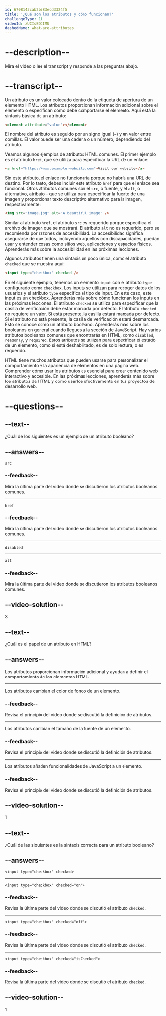 ```yaml
---
id: 6708143cab2b583ecd3324f5
title: '¿Qué son los atributos y cómo funcionan?'
challengeType: 11
videoId: zUCIsEDCIMU
dashedName: what-are-attributes
---
```


# --description--

Mira el video o lee el transcript y responde a las preguntas abajo.

# --transcript--

Un atributo es un valor colocado dentro de la etiqueta de apertura de un elemento HTML. Los atributos proporcionan información adicional sobre el elemento o especifican cómo debe comportarse el elemento. Aquí está la sintaxis básica de un atributo:

```html
<element attribute="value"></element>
```

El nombre del atributo es seguido por un signo igual (`=`) y un valor entre comillas. El valor puede ser una cadena o un número, dependiendo del atributo.

Veamos algunos ejemplos de atributos HTML comunes. El primer ejemplo es el atributo `href`, que se utiliza para especificar la URL de un enlace:

```html
<a href="https://www.example-website.com">Visit our website</a>
```

Sin este atributo, el enlace no funcionaría porque no habría una URL de destino. Por lo tanto, debes incluir este atributo `href` para que el enlace sea funcional. Otros atributos comunes son el `src`, o fuente, y el `alt`, o alternativo, atributo - que se utiliza para especificar la fuente de una imagen y proporcionar texto descriptivo alternativo para la imagen, respectivamente:

```html
<img src="image.jpg" alt="A beautiful image" />
```

Similar al atributo `href`, el atributo `src` es requerido porque especifica el archivo de imagen que se mostrará. El atributo `alt` no es requerido, pero se recomienda por razones de accesibilidad. La accesibilidad significa asegurarse de que todos, incluyendo aquellos con discapacidades, puedan usar y entender cosas como sitios web, aplicaciones y espacios físicos. Aprenderás más sobre la accesibilidad en las próximas lecciones.

Algunos atributos tienen una sintaxis un poco única, como el atributo `checked` que se muestra aquí:

```html
<input type="checkbox" checked />
```

En el siguiente ejemplo, tenemos un elemento `input` con el atributo `type` configurado como `checkbox`. Los inputs se utilizan para recoger datos de los usuarios y el atributo `type` especifica el tipo de input. En este caso, este input es un checkbox. Aprenderás más sobre cómo funcionan los inputs en las próximas lecciones. El atributo `checked` se utiliza para especificar que la casilla de verificación debe estar marcada por defecto. El atributo `checked` no requiere un valor. Si está presente, la casilla estará marcada por defecto. Si el atributo no está presente, la casilla de verificación estará desmarcada. Esto se conoce como un atributo booleano. Aprenderás más sobre los booleanos en general cuando llegues a la sección de JavaScript. Hay varios atributos booleanos comunes que encontrarás en HTML, como `disabled`, `readonly`, y `required`. Estos atributos se utilizan para especificar el estado de un elemento, como si está deshabilitado, es de solo lectura, o es requerido.

HTML tiene muchos atributos que pueden usarse para personalizar el comportamiento y la apariencia de elementos en una página web. Comprender cómo usar los atributos es esencial para crear contenido web interactivo y accesible. En las próximas lecciones, aprenderás más sobre los atributos de HTML y cómo usarlos efectivamente en tus proyectos de desarrollo web.

# --questions--

## --text--

¿Cuál de los siguientes es un ejemplo de un atributo booleano?

## --answers--

`src`

### --feedback--

Mira la última parte del video donde se discutieron los atributos booleanos comunes.

---

`href`

### --feedback--

Mira la última parte del video donde se discutieron los atributos booleanos comunes.

---

`disabled`

---

`alt`

### --feedback--

Mira la última parte del video donde se discutieron los atributos booleanos comunes.

## --video-solution--

3

## --text--

¿Cuál es el papel de un atributo en HTML?

## --answers--

Los atributos proporcionan información adicional y ayudan a definir el comportamiento de los elementos HTML.

---

Los atributos cambian el color de fondo de un elemento.

### --feedback--

Revisa el principio del video donde se discutió la definición de atributos.

---

Los atributos cambian el tamaño de la fuente de un elemento.

### --feedback--

Revisa el principio del video donde se discutió la definición de atributos.

---

Los atributos añaden funcionalidades de JavaScript a un elemento.

### --feedback--

Revisa el principio del video donde se discutió la definición de atributos.

## --video-solution--

1

## --text--

¿Cuál de las siguientes es la sintaxis correcta para un atributo booleano?

## --answers--

`<input type="checkbox" checked>`

---

`<input type="checkbox" checked="on">`

### --feedback--

Revisa la última parte del video donde se discutió el atributo `checked`.

---

`<input type="checkbox" checked="off">`

### --feedback--

Revisa la última parte del video donde se discutió el atributo `checked`.

---

`<input type="checkbox" checked="isChecked">`

### --feedback--

Revisa la última parte del video donde se discutió el atributo `checked`.

## --video-solution--

1
